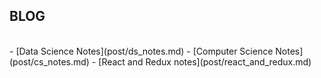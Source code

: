 ## BLOG
<br/>
<!-- - [Personalized Data Science Learning Path](post/main.md) -->
- [Data Science Notes](post/ds_notes.md)
- [Computer Science Notes](post/cs_notes.md)
- [React and Redux notes](post/react_and_redux.md)
